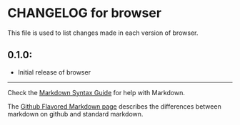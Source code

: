 # CHANGELOG for browser

This file is used to list changes made in each version of browser.

## 0.1.0:

* Initial release of browser

- - -
Check the [Markdown Syntax Guide](http://daringfireball.net/projects/markdown/syntax) for help with Markdown.

The [Github Flavored Markdown page](http://github.github.com/github-flavored-markdown/) describes the differences between markdown on github and standard markdown.
